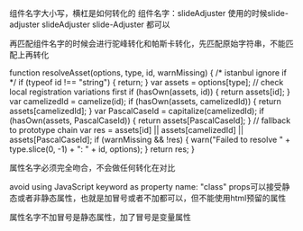 组件名字大小写，横杠是如何转化的
组件名字：slideAdjuster
使用的时候slide-adjuster  slideAdjuster slide-Adjuster 都可以

再匹配组件名字的时候会进行驼峰转化和帕斯卡转化，先匹配原始字符串，不能匹配上再转化



function resolveAsset(options, type, id, warnMissing) {
    /* istanbul ignore if */
    if (typeof id !== "string") {
      return;
    }
    var assets = options[type];
    // check local registration variations first
    if (hasOwn(assets, id)) {
      return assets[id];
    }
    var camelizedId = camelize(id);
    if (hasOwn(assets, camelizedId)) {
      return assets[camelizedId];
    }
    var PascalCaseId = capitalize(camelizedId);
    if (hasOwn(assets, PascalCaseId)) {
      return assets[PascalCaseId];
    }
    // fallback to prototype chain
    var res = assets[id] || assets[camelizedId] || assets[PascalCaseId];
    if (warnMissing && !res) {
      warn("Failed to resolve " + type.slice(0, -1) + ": " + id, options);
    }
    return res;
  }



属性名字必须完全吻合，不会做任何转化在对比




avoid using JavaScript keyword as property name: "class"
props可以接受静态或者非静态属性，也就是加冒号或者不加都可以，但不能使用html预留的属性

属性名字不加冒号是静态属性，加了冒号是变量属性
